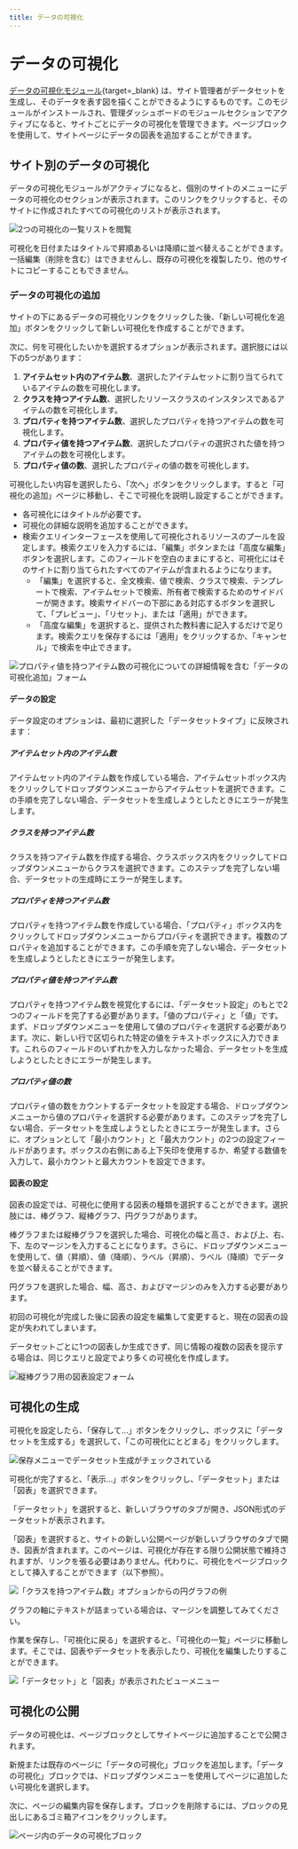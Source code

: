 ```yaml
---
title: データの可視化
---
```

# データの可視化

[データの可視化モジュール](https://omeka.org/s/modules/Datavis){target=_blank} は、サイト管理者がデータセットを生成し、そのデータを表す図を描くことができるようにするものです。このモジュールがインストールされ、管理ダッシュボードのモジュールセクションでアクティブになると、サイトごとにデータの可視化を管理できます。ページブロックを使用して、サイトページにデータの図表を追加することができます。

## サイト別のデータの可視化
データの可視化モジュールがアクティブになると、個別のサイトのメニューにデータの可視化のセクションが表示されます。このリンクをクリックすると、そのサイトに作成されたすべての可視化のリストが表示されます。

![2つの可視化の一覧リストを閲覧](../modules/modulesfiles/dataviz_browse.png)

可視化を日付またはタイトルで昇順あるいは降順に並べ替えることができます。一括編集（削除を含む）はできませんし、既存の可視化を複製したり、他のサイトにコピーすることもできません。

### データの可視化の追加
サイトの下にあるデータの可視化リンクをクリックした後、「新しい可視化を追加」ボタンをクリックして新しい可視化を作成することができます。

次に、何を可視化したいかを選択するオプションが表示されます。選択肢には以下の5つがあります：

1. **アイテムセット内のアイテム数**、選択したアイテムセットに割り当てられているアイテムの数を可視化します。
2. **クラスを持つアイテム数**、選択したリソースクラスのインスタンスであるアイテムの数を可視化します。
3. **プロパティを持つアイテム数**、選択したプロパティを持つアイテムの数を可視化します。
4. **プロパティ値を持つアイテム数**、選択したプロパティの選択された値を持つアイテムの数を可視化します。
5. **プロパティ値の数**、選択したプロパティの値の数を可視化します。

可視化したい内容を選択したら、「次へ」ボタンをクリックします。すると「可視化の追加」ページに移動し、そこで可視化を説明し設定することができます。

- 各可視化にはタイトルが必要です。
- 可視化の詳細な説明を追加することができます。
- 検索クエリインターフェースを使用して可視化されるリソースのプールを設定します。検索クエリを入力するには、「編集」ボタンまたは「高度な編集」ボタンを選択します。このフィールドを空白のままにすると、可視化にはそのサイトに割り当てられたすべてのアイテムが含まれるようになります。
    - 「編集」を選択すると、全文検索、値で検索、クラスで検索、テンプレートで検索、アイテムセットで検索、所有者で検索するためのサイドバーが開きます。検索サイドバーの下部にある対応するボタンを選択して、「プレビュー」、「リセット」、または「適用」ができます。
    - 「高度な編集」を選択すると、提供された教科書に記入するだけで足ります。検索クエリを保存するには「適用」をクリックするか、「キャンセル」で検索を中止できます。

![プロパティ値を持つアイテム数の可視化についての詳細情報を含む「データの可視化追加」フォーム](../modules/modulesfiles/dataviz_editVisualization.png)

#### データの設定
データ設定のオプションは、最初に選択した「データセットタイプ」に反映されます：

##### アイテムセット内のアイテム数
アイテムセット内のアイテム数を作成している場合、アイテムセットボックス内をクリックしてドロップダウンメニューからアイテムセットを選択できます。この手順を完了しない場合、データセットを生成しようとしたときにエラーが発生します。

##### クラスを持つアイテム数
クラスを持つアイテム数を作成する場合、クラスボックス内をクリックしてドロップダウンメニューからクラスを選択できます。このステップを完了しない場合、データセットの生成時にエラーが発生します。

##### プロパティを持つアイテム数
プロパティを持つアイテム数を作成している場合、「プロパティ」ボックス内をクリックしてドロップダウンメニューからプロパティを選択できます。複数のプロパティを追加することができます。この手順を完了しない場合、データセットを生成しようとしたときにエラーが発生します。

##### プロパティ値を持つアイテム数
プロパティを持つアイテム数を視覚化するには、「データセット設定」のもとで2つのフィールドを完了する必要があります。「値のプロパティ」と「値」です。まず、ドロップダウンメニューを使用して値のプロパティを選択する必要があります。次に、新しい行で区切られた特定の値をテキストボックスに入力できます。これらのフィールドのいずれかを入力しなかった場合、データセットを生成しようとしたときにエラーが発生します。

##### プロパティ値の数
プロパティ値の数をカウントするデータセットを設定する場合、ドロップダウンメニューから値のプロパティを選択する必要があります。このステップを完了しない場合、データセットを生成しようとしたときにエラーが発生します。さらに、オプションとして「最小カウント」と「最大カウント」の2つの設定フィールドがあります。ボックスの右側にある上下矢印を使用するか、希望する数値を入力して、最小カウントと最大カウントを設定できます。

#### 図表の設定
図表の設定では、可視化に使用する図表の種類を選択することができます。選択肢には、棒グラフ、縦棒グラフ、円グラフがあります。

棒グラフまたは縦棒グラフを選択した場合、可視化の幅と高さ、および上、右、下、左のマージンを入力することになります。さらに、ドロップダウンメニューを使用して、値（昇順）、値（降順）、ラベル（昇順）、ラベル（降順）でデータを並べ替えることができます。

円グラフを選択した場合、幅、高さ、およびマージンのみを入力する必要があります。

初回の可視化が完成した後に図表の設定を編集して変更すると、現在の図表の設定が失われてしまいます。

データセットごとに1つの図表しか生成できず、同じ情報の複数の図表を提示する場合は、同じクエリと設定でより多くの可視化を作成します。

![縦棒グラフ用の図表設定フォーム](../modules/modulesfiles/dataviz_diagramConfig.png)

## 可視化の生成
可視化を設定したら、「保存して...」ボタンをクリックし、ボックスに「データセットを生成する」を選択して、「この可視化にとどまる」をクリックします。

![保存メニューでデータセット生成がチェックされている](../modules/modulesfiles/dataviz_saveGenerate.png)

可視化が完了すると、「表示...」ボタンをクリックし、「データセット」または「図表」を選択できます。

「データセット」を選択すると、新しいブラウザのタブが開き、JSON形式のデータセットが表示されます。

「図表」を選択すると、サイトの新しい公開ページが新しいブラウザのタブで開き、図表が含まれます。このページは、可視化が存在する限り公開状態で維持されますが、リンクを張る必要はありません。代わりに、可視化をページブロックとして挿入することができます（以下参照）。

![「クラスを持つアイテム数」オプションからの円グラフの例](modulesfiles/dataviz_piechart.png)

グラフの軸にテキストが詰まっている場合は、マージンを調整してみてください。

作業を保存し、「可視化に戻る」を選択すると、「可視化の一覧」ページに移動します。そこでは、図表やデータセットを表示したり、可視化を編集したりすることができます。

![「データセット」と「図表」が表示されたビューメニュー](../modules/modulesfiles/dataviz_viewMenu.png)

## 可視化の公開
データの可視化は、ページブロックとしてサイトページに追加することで公開されます。

新規または既存のページに「データの可視化」ブロックを追加します。「データの可視化」ブロックでは、ドロップダウンメニューを使用してページに追加したい可視化を選択します。

次に、ページの編集内容を保存します。ブロックを削除するには、ブロックの見出しにあるゴミ箱アイコンをクリックします。

![ページ内のデータの可視化ブロック](../modules/modulesfiles/dataviz_block.png)